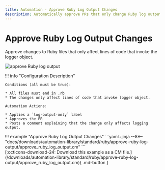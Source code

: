 ```yaml
---
title: Automation - Approve Ruby Log Output Changes
description: Automatically approve PRs that only change Ruby log output.
---
```

# Approve Ruby Log Output Changes

<!-- --8<-- [start:example]-->

Approve changes to Ruby files that only affect lines of code that invoke the logger object.

![approve Ruby log output](/automations/standard/log-output/approve-log-output.png)


!!! info "Configuration Description"


    Conditions (all must be true):
    
    * All files must end in .rb
    * The changes only affect lines of code that invoke logger object.
    
    Automation Actions:
    
    * Applies a `log-output-only` label
    * Approves the PR
    * Posts a comment explaining that the change only affects logging output.

<div class="automationExample" markdown="1">
!!! example "Approve Ruby Log Output Changes"
    ```yaml+jinja
    --8<-- "docs/downloads/automation-library/standard/ruby/approve-ruby-log-output/approve_ruby_log_output.cm"
    ```
    <div class="result" markdown>
      <span>
      [:octicons-download-24: Download this example as a CM file.](/downloads/automation-library/standard/ruby/approve-ruby-log-output/approve_ruby_log_output.cm){ .md-button }
      </span>
    </div>
<!-- --8<-- [end:example]-->